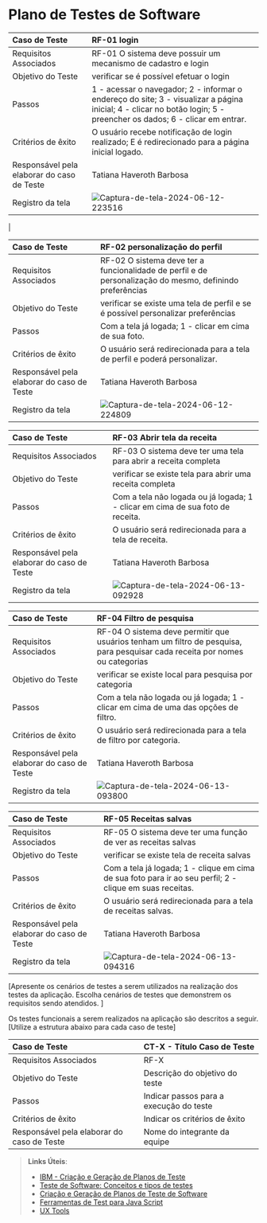 # Plano de Testes de Software




|Caso de Teste    | RF-01	login|
|:---|:---|
| Requisitos Associados | RF-01 O sistema deve possuir um mecanismo de cadastro e login |
| Objetivo do Teste | verificar se é possível efetuar o login |
| Passos | 1 - acessar o navegador; 2 - informar o endereço do site; 3 - visualizar a página inicial;  4 - clicar no botão login; 5 - preencher os dados; 6 - clicar em entrar.|
| Critérios de êxito | O usuário recebe notificação de login realizado; E é redirecionado para a página inicial logado. |
| Responsável pela elaborar do caso de Teste | Tatiana Haveroth Barbosa |
| Registro da tela |    ![Captura-de-tela-2024-06-12-223516](https://github.com/ICEI-PUC-Minas-PMV-SInt/Grupo-04-Receitas/assets/165046436/da35a891-5b37-416f-93f1-1cad14ed8e56)
 |


|Caso de Teste    | RF-02	personalização do perfil|
|:---|:---|
| Requisitos Associados | RF-02	O sistema deve ter a funcionalidade de perfil e de personalização do mesmo, definindo preferências |
| Objetivo do Teste | verificar se existe uma tela de perfil e se é possível personalizar preferências |
| Passos | Com a tela já logada; 1 - clicar em cima de sua foto.|
| Critérios de êxito | O usuário será redirecionada para a tela de perfil e poderá personalizar. |
| Responsável pela elaborar do caso de Teste | Tatiana Haveroth Barbosa |
| Registro da tela | ![Captura-de-tela-2024-06-12-224809](https://github.com/ICEI-PUC-Minas-PMV-SInt/Grupo-04-Receitas/assets/165046436/f0d9650e-4e4f-49be-b9bc-6839d7252266)


|Caso de Teste    | RF-03	Abrir tela da receita|
|:---|:---|
| Requisitos Associados | RF-03	O sistema deve ter uma tela para abrir a receita completa |
| Objetivo do Teste | verificar se existe tela para abrir uma receita completa |
| Passos | Com a tela não logada ou já logada; 1 - clicar em cima de sua foto de receita.|
| Critérios de êxito | O usuário será redirecionada para a tela de receita. |
| Responsável pela elaborar do caso de Teste | Tatiana Haveroth Barbosa |
| Registro da tela |![Captura-de-tela-2024-06-13-092928](https://github.com/ICEI-PUC-Minas-PMV-SInt/Grupo-04-Receitas/assets/165046436/761171ed-5e73-48f0-87e6-43c5bd7e8b4d)



|Caso de Teste    | RF-04	Filtro de pesquisa|
|:---|:---|
| Requisitos Associados | RF-04	O sistema deve permitir que usuários tenham um filtro de pesquisa, para pesquisar cada receita por nomes ou categorias |
| Objetivo do Teste | verificar se existe local para pesquisa por categoria|
| Passos | Com a tela não logada ou já logada; 1 - clicar em cima de uma das opções de filtro.|
| Critérios de êxito | O usuário será redirecionada para a tela de filtro por categoria. |
| Responsável pela elaborar do caso de Teste | Tatiana Haveroth Barbosa |
| Registro da tela |![Captura-de-tela-2024-06-13-093800](https://github.com/ICEI-PUC-Minas-PMV-SInt/Grupo-04-Receitas/assets/165046436/975ff32c-cfdf-44db-b6d8-7c0e5cee81ef)


|Caso de Teste    | RF-05	Receitas salvas|
|:---|:---|
| Requisitos Associados | RF-05	O sistema deve ter uma função de ver as receitas salvas |
| Objetivo do Teste | verificar se existe tela de receita salvas|
| Passos | Com a tela já logada; 1 - clique em cima de sua foto para ir ao seu perfil; 2 - clique em suas receitas.|
| Critérios de êxito | O usuário será redirecionada para a tela de receitas salvas. |
| Responsável pela elaborar do caso de Teste | Tatiana Haveroth Barbosa |
| Registro da tela |![Captura-de-tela-2024-06-13-094316](https://github.com/ICEI-PUC-Minas-PMV-SInt/Grupo-04-Receitas/assets/165046436/50d6acfb-790a-4728-b56e-3ea7e408a8f8)





[Apresente os cenários de testes a serem utilizados na realização dos testes da aplicação. Escolha cenários de testes que demonstrem os requisitos sendo atendidos. ]

Os testes funcionais a serem realizados na aplicação são descritos a seguir. [Utilize a estrutura abaixo para cada caso de teste]

|Caso de Teste    | CT-X - Título Caso de Teste |
|:---|:---|
| Requisitos Associados | RF-X |
| Objetivo do Teste | Descrição do objetivo do teste |
| Passos | Indicar passos para a execução do teste |
| Critérios de êxito | Indicar os critérios de êxito  |
| Responsável pela elaborar do caso de Teste | Nome do integrante da equipe |

 
> **Links Úteis**:
> - [IBM - Criação e Geração de Planos de Teste](https://www.ibm.com/developerworks/br/local/rational/criacao_geracao_planos_testes_software/index.html)
> -  [Teste de Software: Conceitos e tipos de testes](https://blog.onedaytesting.com.br/teste-de-software/)
> - [Criação e Geração de Planos de Teste de Software](https://www.ibm.com/developerworks/br/local/rational/criacao_geracao_planos_testes_software/index.html)
> - [Ferramentas de Test para Java Script](https://geekflare.com/javascript-unit-testing/)
> - [UX Tools](https://uxdesign.cc/ux-user-research-and-user-testing-tools-2d339d379dc7)
